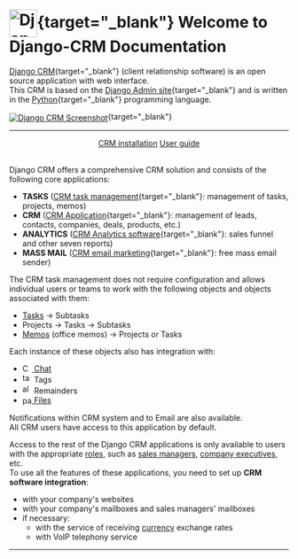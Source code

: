 
# [<img src="img/django-crm_logo.png" alt="Django CRM Screenshot" width="50px" align="center" style="float: center"/>](https://github.com/DjangoCRM/django-crm/){target="_blank"} Welcome to Django-CRM Documentation

[Django CRM](https://github.com/DjangoCRM/django-crm/){target="_blank"} (client relationship software) is an open source application with web interface.  
This CRM is based on the [Django Admin site](https://docs.djangoproject.com/en/dev/ref/contrib/admin/){target="_blank"} and is written in the [Python](https://www.python.org/){target="_blank"} programming language.

[<img src="img/django-crm_deals_screenshot_2x1v2.png" alt="Django CRM Screenshot" align="center" style="float: center"/>](img/django-crm_deals_screenshot_2x1v2.png){target="_blank"}
<hr/>
<div align="center">
<a class="btn button" href="/en/latest/installation/">CRM installation</a>
<a class="btn button" href="/en/latest/introduction/">User guide</a>
</div><br>

Django CRM offers a comprehensive CRM solution and consists of the following core applications:

- __TASKS__ ([CRM task management](https://djangocrm.github.io/info/features/tasks-app-features){target="_blank"}: management of tasks, projects, memos)
- __CRM__ ([CRM Application](https://djangocrm.github.io/info/features/crm-app-features){target="_blank"}: management of leads, contacts, companies, deals, products, etc.)
- __ANALYTICS__ ([CRM Analytics software](https://djangocrm.github.io/info/features/analytics-app-features){target="_blank"}: sales funnel and other seven reports)
- __MASS MAIL__ ([CRM email marketing](https://djangocrm.github.io/info/features/mass-mail-app-features){target="_blank"}: free mass email sender)

The CRM task management does not require configuration and allows individual users or teams to work with the following objects and objects associated with them:

- [Tasks](tasks_section.md#tasks) -> Subtasks
- Projects -> Tasks -> Subtasks
- [Memos](tasks_section.md#memos) (office memos) -> Projects or Tasks 

Each instance of these objects also has integration with:

- [<img src="icons/chat-left-text.svg" alt="Chat icon" style="vertical-align: sub;" width="17" height="17"> Chat](tasks_section.md#chat-in-objects)
- <span style="vertical-align: baseline"><img src="icons/tags.svg" alt="tag icon" width="17" height="17"></span>  Tags
- <span style="vertical-align: baseline"><img src="icons/alarm.svg" alt="alarm icon" width="17" height="17"></span> Remainders
- [<img src="icons/paperclip.svg" alt="paperclip icon" style="vertical-align: sub;" width="17" height="17"> Files](introduction.md#file-object)

Notifications within CRM system and to Email are also available.  
All CRM users have access to this application by default.

Access to the rest of the Django CRM applications is only available to users with the appropriate [roles](adding_crm_users.md#user-groups-roles), such as [sales managers](guide_for_sales_manager.md), [company executives](guide_for_company_executives.md), etc.  
To use all the features of these applications, you need to set up __CRM software integration__:

- with your company's websites
- with your company's mailboxes and sales managers' mailboxes
- if necessary:
    - with the service of receiving [currency](currencies.md) exchange rates
    - with VoIP telephony service 

---
